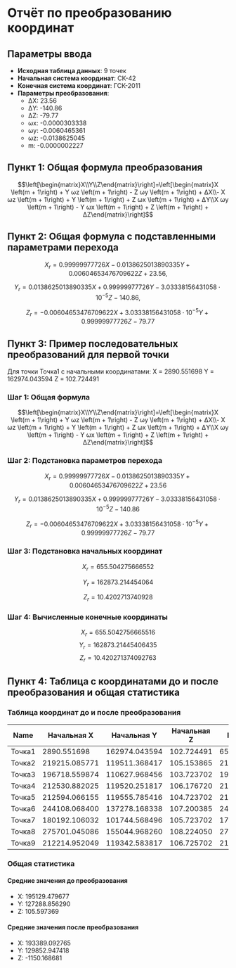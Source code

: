 # Отчёт по преобразованию координат

## Параметры ввода

- **Исходная таблица данных**: 9 точек
- **Начальная система координат**: СК-42
- **Конечная система координат**: ГСК-2011
- **Параметры преобразования**:
  - ΔX: 23.56
  - ΔY: -140.86
  - ΔZ: -79.77
  - ωx: -0.0000303338
  - ωy: -0.0060465361
  - ωz: -0.0138625045
  - m: -0.0000002227

## Пункт 1: Общая формула преобразования

$$\left[\begin{matrix}X\\Y\\Z\end{matrix}\right]=\left[\begin{matrix}X \left(m + 1\right) + Y ωz \left(m + 1\right) - Z ωy \left(m + 1\right) + ΔX\\- X ωz \left(m + 1\right) + Y \left(m + 1\right) + Z ωx \left(m + 1\right) + ΔY\\X ωy \left(m + 1\right) - Y ωx \left(m + 1\right) + Z \left(m + 1\right) + ΔZ\end{matrix}\right]$$

## Пункт 2: Общая формула с подставленными параметрами перехода

$$ X_{r} = 0.99999977726 X - 0.0138625013890335 Y + 0.00604653476709622 Z + 23.56, $$ 

$$ Y_{r} = 0.0138625013890335 X + 0.99999977726 Y - 3.03338156431058 \cdot 10^{-5} Z - 140.86, $$ 

$$ Z_{r} = - 0.00604653476709622 X + 3.03338156431058 \cdot 10^{-5} Y + 0.99999977726 Z - 79.77 $$

## Пункт 3: Пример последовательных преобразований для первой точки

Для точки Точка1 с начальными координатами:
X = 2890.551698
Y = 162974.043594
Z = 102.724491

### Шаг 1: Общая формула

$$\left[\begin{matrix}X\\Y\\Z\end{matrix}\right]=\left[\begin{matrix}X \left(m + 1\right) + Y ωz \left(m + 1\right) - Z ωy \left(m + 1\right) + ΔX\\- X ωz \left(m + 1\right) + Y \left(m + 1\right) + Z ωx \left(m + 1\right) + ΔY\\X ωy \left(m + 1\right) - Y ωx \left(m + 1\right) + Z \left(m + 1\right) + ΔZ\end{matrix}\right]$$

### Шаг 2: Подстановка параметров перехода

$$ X_{r} = 0.99999977726 X - 0.0138625013890335 Y + 0.00604653476709622 Z + 23.56 $$

$$ Y_{r} = 0.0138625013890335 X + 0.99999977726 Y - 3.03338156431058 \cdot 10^{-5} Z - 140.86 $$

$$ Z_{r} = - 0.00604653476709622 X + 3.03338156431058 \cdot 10^{-5} Y + 0.99999977726 Z - 79.77 $$

### Шаг 3: Подстановка начальных координат

$$ X_{r} = 655.504275666552 $$

$$ Y_{r} = 162873.214454064 $$

$$ Z_{r} = 10.4202713740928 $$

### Шаг 4: Вычисленные конечные координаты

$$ X_{r} = 655.5042756665516 $$
$$ Y_{r} = 162873.21445406435 $$
$$ Z_{r} = 10.420271374092763 $$

## Пункт 4: Таблица с координатами до и после преобразования и общая статистика

### Таблица координат до и после преобразования

| Name | Начальная X | Начальная Y | Начальная Z | Конечная X | Конечная Y | Конечная Z |
| --- | --- | --- | --- | --- | --- | --- |
| Точка1 | 2890.551698 | 162974.043594 | 102.724491 | 655.504276 | 162873.214454 | 10.420271 |
| Точка2 | 219215.085771 | 119511.368417 | 105.153865 | 217582.506249 | 122409.348038 | -1296.482560 |
| Точка3 | 196718.559874 | 110627.968456 | 103.723702 | 195209.122859 | 113214.091978 | -1162.156164 |
| Точка4 | 212530.882025 | 119520.251817 | 106.176720 | 210898.187030 | 122325.571622 | -1255.043166 |
| Точка5 | 212594.066155 | 119555.785416 | 104.723702 | 210960.869776 | 122361.981147 | -1256.877150 |
| Точка6 | 244108.068400 | 137278.168338 | 107.200385 | 242229.203419 | 140521.222946 | -1444.413391 |
| Точка7 | 180192.106032 | 101744.568496 | 105.723702 | 178805.830936 | 104101.595947 | -1060.497854 |
| Точка8 | 275701.045086 | 155044.968260 | 108.224050 | 273575.886969 | 158725.976563 | -1633.878823 |
| Точка9 | 212214.952049 | 119342.583817 | 106.725702 | 210584.723367 | 122143.524065 | -1252.589291 |

### Общая статистика

#### Средние значения до преобразования

- X: 195129.479677
- Y: 127288.856290
- Z: 105.597369

#### Средние значения после преобразования

- X: 193389.092765
- Y: 129852.947418
- Z: -1150.168681

